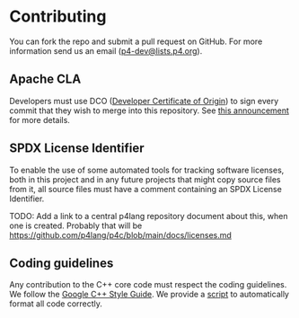 # Contributing

You can fork the repo and submit a pull request on GitHub. For more information
send us an email (p4-dev@lists.p4.org).

## Apache CLA

Developers must use DCO ([Developer Certificate of
Origin](https://en.wikipedia.org/wiki/Developer_Certificate_of_Origin))
to sign every commit that they wish to merge into this repository.
See [this
announcement](https://lists.p4.org/g/p4-announce/topic/github_contributor_license/107784276)
for more details.

## SPDX License Identifier

To enable the use of some automated tools for tracking software
licenses, both in this project and in any future projects that might
copy source files from it, all source files must have a comment
containing an SPDX License Identifier.

TODO: Add a link to a central p4lang repository document about this,
when one is created. Probably that will be
https://github.com/p4lang/p4c/blob/main/docs/licenses.md

## Coding guidelines

Any contribution to the C++ core code must respect the coding guidelines.
We follow the [Google C++ Style Guide](https://google.github.io/styleguide/cppguide.html).
We provide a [script](format.sh) to automatically format all code correctly.
